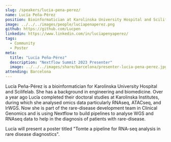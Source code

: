 ```yaml
---
slug: /speakers/lucia-pena-perez/
name: Lucía Peña-Pérez
position: Bioinformatician at Karolinska University Hospital and Scilifelab
image: ../../../images/people/luciapenaperez.png
github: https://github.com/Lucpen
linkedin: https://www.linkedin.com/in/luciapenyaperez/
tags:
  - Community
  - Poster
meta:
  title: "Lucía Peña-Pérez"
  description: "Nextflow Summit 2023 Presenter"
  image: ../../../images/share/barcelona/presenter-lucia-pena-perez.jpg
attending: Barcelona
---
```


Lucía Peña-Pérez is a bioinformatician for Karolinska University Hospital and Scilifelab. She has a background in engineering and biomedicine. Over a year ago Lucía completed their doctoral studies at Karolinska Institutes, during which she analysed omics data particularly RNAseq, ATACseq, and lrWGS. Now she is part of the rare-disease development team in Clinical Genomics and is using Nextflow to build pipelines to analyse WGS and RNAseq data to help in the diagnosis of patients with rare-disease.

Lucía will present a poster titled "Tomte a pipeline for RNA-seq analysis in rare disease diagnostics".
